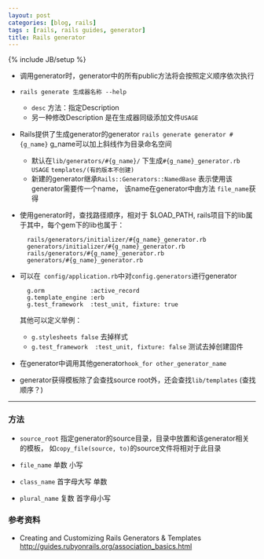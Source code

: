 ```yaml
---
layout: post
categories: [blog, rails]
tags : [rails, rails guides, generator]
title: Rails generator
---
```

{% include JB/setup %}

* 调用generator时，generator中的所有public方法将会按照定义顺序依次执行

* `rails generate 生成器名称 --help`

  * `desc` 方法：指定Description
  * 另一种修改Description 是在生成器同级添加文件`USAGE`


* Rails提供了生成generator的generator `rails generate generator #{g_name}` g_name可以加上斜线作为目录命名空间

  * 默认在`lib/generators/#{g_name}/` 下生成`#{g_name}_generator.rb` `USAGE` `templates/(有的版本不创建)`
  * 新建的generator继承`Rails::Generators::NamedBase` 表示使用该generator需要传一个name， 该name在generator中由方法 `file_name`获得

* 使用generator时，查找路径顺序，相对于 $LOAD_PATH, rails项目下的lib属于其中，每个gem下的lib也属于：

        rails/generators/initializer/#{g_name}_generator.rb
        generators/initializer/#{g_name}_generator.rb
        rails/generators/#{g_name}_generator.rb
        generators/#{g_name}_generator.rb

* 可以在` config/application.rb`中对`config.generators`进行generator

        g.orm             :active_record
        g.template_engine :erb
        g.test_framework  :test_unit, fixture: true

  其他可以定义举例：

  * `g.stylesheets false` 去掉样式
  * `g.test_framework  :test_unit, fixture: false` 测试去掉创建固件

* 在generator中调用其他generator`hook_for other_generator_name`

* generator获得模板除了会查找source root外，还会查找`lib/templates` (查找顺序？)



---

### 方法

* `source_root` 指定generator的source目录，目录中放置和该generator相关的模板， 如`copy_file(source, to)`的source文件将相对于此目录

* `file_name` 单数 小写

* `class_name` 首字母大写 单数

* `plural_name` 复数 首字母小写





### 参考资料

* Creating and Customizing Rails Generators & Templates <http://guides.rubyonrails.org/association_basics.html>
